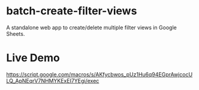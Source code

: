 # batch-create-filter-views
A standalone web app to create/delete multiple filter views in Google Sheets.

# Live Demo
https://script.google.com/macros/s/AKfycbwos_pUz1Hu6q94EGprAwjcocULQ_ApNEqrV7NHMYKExEI7YEgi/exec
